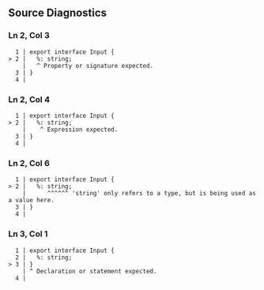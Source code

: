## Source Diagnostics
### Ln 2, Col 3
```marko
  1 | export interface Input {
> 2 |   %: string;
    |   ^ Property or signature expected.
  3 | }
  4 |
```

### Ln 2, Col 4
```marko
  1 | export interface Input {
> 2 |   %: string;
    |    ^ Expression expected.
  3 | }
  4 |
```

### Ln 2, Col 6
```marko
  1 | export interface Input {
> 2 |   %: string;
    |      ^^^^^^ 'string' only refers to a type, but is being used as a value here.
  3 | }
  4 |
```

### Ln 3, Col 1
```marko
  1 | export interface Input {
  2 |   %: string;
> 3 | }
    | ^ Declaration or statement expected.
  4 |
```

